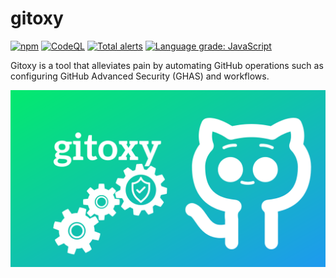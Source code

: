 # gitoxy

[![npm](https://img.shields.io/npm/v/gitoxy.svg)](https://www.npmjs.com/package/gitoxy)
[![CodeQL](https://github.com/nawinto99/gitoxy/actions/workflows/codeql-analysis.yml/badge.svg?branch=main)](https://github.com/nawinto99/gitoxy/actions/workflows/codeql-analysis.yml)
[![Total alerts](https://img.shields.io/lgtm/alerts/g/nawinto99/gitoxy.svg?logo=lgtm&logoWidth=18)](https://lgtm.com/projects/g/nawinto99/gitoxy/alerts/)
[![Language grade: JavaScript](https://img.shields.io/lgtm/grade/javascript/g/nawinto99/gitoxy.svg?logo=lgtm&logoWidth=18)](https://lgtm.com/projects/g/nawinto99/gitoxy/context:javascript)

Gitoxy is a tool that alleviates pain by automating GitHub operations such as configuring GitHub Advanced Security (GHAS) and workflows.

![gitoxy](./assets/gitoxy.png)
